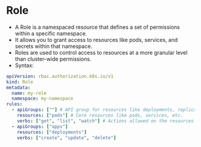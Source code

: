 # Role

- A Role is a namespaced resource that defines a set of permissions within a specific namespace.
- It allows you to grant access to resources like pods, services, and secrets within that namespace.
- Roles are used to control access to resources at a more granular level than cluster-wide permissions.
- Syntax:

```yaml
apiVersion: rbac.authorization.k8s.io/v1
kind: Role
metadata:
  name: my-role
  namespace: my-namespace
rules:
  - apiGroups: [""] # API group for resources like deployments, replicasets, etc.
    resources: ["pods"] # Core resources like pods, services, etc.
    verbs: ["get", "list", "watch"] # Actions allowed on the resources
  - apiGroups: ["apps"]
    resources: ["deployments"]
    verbs: ["create", "update", "delete"]
```
